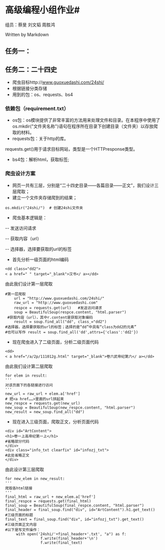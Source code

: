 # 高级编程小组作业#
组员：蔡旻 刘文韬 周胜鸿 

Written by Markdown
## 任务一：
 
## 任务二：二十四史
 
- 爬虫目标http://www.guoxuedashi.com/24shi/
- 根据链接分类存储
- 用到的包：os、requests、bs4

### 依赖包（requirement.txt）
- os包：os模块提供了非常丰富的方法用来处理文件和目录。在本程序中使用了os.mkdir("文件夹名称")语句在程序所在目录下创建目录（文件夹）以存放爬取的材料。
- requests包：关于http的库。

 requests.get()用于请求目标网站，类型是一个HTTPresponse类型。
- bs4包：解析html，获取标签;

### 爬虫设计方案
- 网页一共有三层，分别是“二十四史目录——各篇目录——正文”，我们设计三层爬取；
- 建立一个文件夹存储爬到的结果；
````
os.mkdir("24shi/")  # 创建24shi文件夹
````
- 爬虫基本逻辑是：

-- 发送访问请求

-- 获取内容（url）

-- 选择器，选择要获取的url的标签
	
- 首先分析一级页面的html编码
````
<dd class="dd2">
< a href=" " target="_blank">汉书</ a></dd>
````
由此我们设计第一层爬取
````
#第一层爬取
	url = "http://www.guoxuedashi.com/24shi/"
	raw_url = "http://www.guoxuedashi.com"
	respce = requests.get(url)   #发送访问请求
	soup = BeautifulSoup(respce.content, "html.parser") 
 #获取内容（url），其中r.content是获取对象编码
	result = soup.find_all("dd", class_="dd2")   
#选择器，选择要获取的url的标签；选择的是“dd”中具有“class为dd2的元素”
#也可以写作 result = soup.find_all('dd',attrs={'class':'dd2'})
```` 


- 现在爬虫进入了二级页面，分析二级页面代码
````
<dd>
< a href="/a/2p/111012g.html" target="_blank">卷六武帝纪第六</ a></dd>
````
由此我们设计第二层爬取
````
for elem in result:
'''
对该页面下的各链接进行访问
'''
new_url = raw_url + elem.a['href']  
# 把<a href……>里面的url拼起来
new_respce = requests.get(new_url)
new_soup = BeautifulSoup(new_respce.content, "html.parser")
new_result = new_soup.find_all("dd")
````
- 现在进入三级页面，爬取正文，分析页面代码
````
<div id="ArtContent">
<h1>卷一上高帝纪第一上</h1>
#省略部分代码
</div>
<div class="info_txt clearfix" id="infozj_txt">
#此处省略正文
</div>
````
由此设计第三层爬取
````
for new_elem in new_result:
'''
爬取各html链接
'''
final_html = raw_url + new_elem.a['href']
final_respce = requests.get(final_html)
final_soup = BeautifulSoup(final_respce.content, "html.parser")
final_header = final_soup.find("div", id="ArtContent").h1.get_text()  
#三级页面的标题
final_text = final_soup.find("div", id="infozj_txt").get_text()  
#三级页面正文内容
#以下是写文件操作：
     with open('24shi/'+final_header+'.txt', "a") as f:
				f.write(final_header+'\n')
				f.write(final_text)
````
